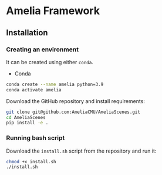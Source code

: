 # Amelia Framework

## Installation

### Creating an environment

It can be created using either `conda`.

- Conda

```bash
conda create --name amelia python=3.9
conda activate amelia
```

Download the GitHub repository and install requirements:

```bash
git clone git@github.com:AmeliaCMU/AmeliaScenes.git
cd AmeliaScenes
pip install -e .
```

### Running bash script

Download the `install.sh` script from the repository and run it:

```bash
chmod +x install.sh
./install.sh
```
